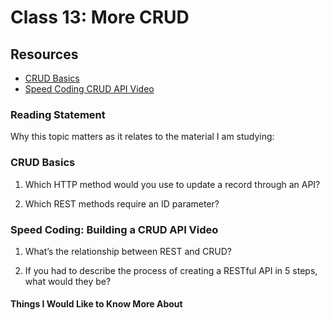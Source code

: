 # Class 13: More CRUD

## Resources

* [CRUD Basics](https://medium.com/geekculture/crud-operations-explained-2a44096e9c88)
* [Speed Coding CRUD API Video](https://www.youtube.com/watch?v=EzNcBhSv1Wo)

### Reading Statement

Why this topic matters as it relates to the material I am studying:

### CRUD Basics

1. Which HTTP method would you use to update a record through an API?

2. Which REST methods require an ID parameter?

### Speed Coding: Building a CRUD API Video

1. What’s the relationship between REST and CRUD?

2. If you had to describe the process of creating a RESTful API in 5 steps, what would they be?

#### Things I Would Like to Know More About
